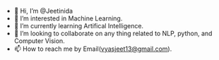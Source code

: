 - 👋 Hi, I’m @Jeetinida
- 👀 I’m interested in Machine Learning.
- 🌱 I’m currently learning Artifical Intelligence.
- 💞️ I’m looking to collaborate on any thing related to NLP, python, and Computer Vision.
- 📫 How to reach me by Email(vyasjeet13@gmail.com).

<!---
Jeetinida/Jeetinida is a ✨ special ✨ repository because its `README.md` (this file) appears on your GitHub profile.
You can click the Preview link to take a look at your changes.
--->
